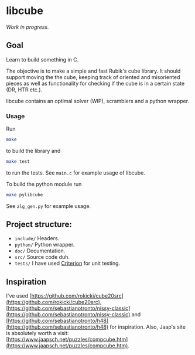 # libcube

*Work in progress.*

## Goal

Learn to build something in C.

The objective is to make a simple and fast Rubik's cube library.
It should support moving the the cube, keeping track of oriented
and misoriented pieces as well as functionality for checking if the
cube is in a certain state (DR, HTR etc.).

libcube contains an optimal solver (WIP), scramblers and a python wrapper.

### Usage

Run

```sh
make
```

to build the library and

```sh
make test
```
to run the tests. See `main.c` for example usage of libcube.

To build the python module run

```sh
make pylibcube
```

See `alg_gen.py` for example usage.

## Project structure:

- `include/`
    Headers.
- `python/`
    Python wrapper.
- `doc/`
    Documentation.
- `src/`
    Source code duh.
- `tests/`
    I have used [Criterion](https://github.com/Snaipe/Criterion) for unit testing.

## Inspiration

I've used [https://github.com/rokicki/cube20src](https://github.com/rokicki/cube20src),
[https://github.com/sebastianotronto/nissy-classic](https://github.com/sebastianotronto/nissy-classic)
and [https://github.com/sebastianotronto/h48](https://github.com/sebastianotronto/h48)
for inspiration.
Also, Jaap's site is absolutely worth a visit:
[https://www.jaapsch.net/puzzles/compcube.htm](https://www.jaapsch.net/puzzles/compcube.htm).
